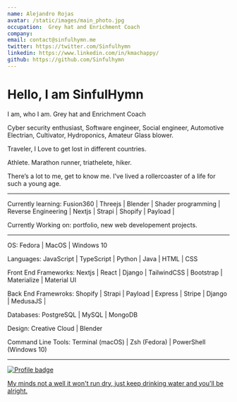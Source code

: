 ```yaml
---
name: Alejandro Rojas
avatar: /static/images/main_photo.jpg
occupation:  Grey hat and Enrichment Coach
company:
email: contact@sinfulhymn.me
twitter: https://twitter.com/Sinfulhymn
linkedin: https://www.linkedin.com/in/kmachappy/
github: https://github.com/Sinfulhymn
---
```


# Hello, I am SinfulHymn

I am, who I am.
Grey hat and Enrichment Coach

Cyber security enthusiast, Software engineer, Social engineer, Automotive Electrian, Cultivator, Hydroponics, Amateur Glass blower.

Traveler, I Love to get lost in different countries.

Athlete. Marathon runner, triathelete, hiker.

There’s a lot to me, get to know me.
I’ve lived a rollercoaster of a life for such a young age.

---

Currently learning: Fusion360 | Threejs | Blender | Shader programming | Reverse Engineering | Nextjs | Strapi | Shopify | Payload |

Currently Working on: portfolio, new web developement projects.

---

OS: Fedora | MacOS | Windows 10

Languages: JavaScript | TypeScript | Python | Java | HTML | CSS

Front End Frameworks: Nextjs | React | Django | TailwindCSS | Bootstrap | Materialize | Material UI

Back End Framewroks: Shopify | Strapi | Payload | Express | Stripe | Django | MedusaJS |

Databases: PostgreSQL | MySQL | MongoDB

Design: Creative Cloud | Blender

Command Line Tools: Terminal (macOS) | Zsh (Fedora) | PowerShell (Windows 10)

---

[![Profile badge](https://www.codewars.com/users/Kmachappy/badges/small)](https://www.codewars.com/users/Kmachappy)

[My minds not a well it won't run dry, just keep drinking water and you'll be alright.](https://www.youtube.com/watch?v=DbvR_d7MDQc)

